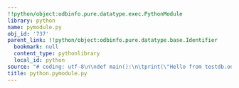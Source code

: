 ```yaml
---
!!python/object:odbinfo.pure.datatype.exec.PythonModule
library: python
name: pymodule.py
obj_id: '737'
parent_link: !!python/object:odbinfo.pure.datatype.base.Identifier
  bookmark: null
  content_type: pythonlibrary
  local_id: python
source: "# coding: utf-8\n\ndef main():\n\tprint(\"Hello from testdb.odb\")\n\n\n"
title: python.pymodule.py
---
```

